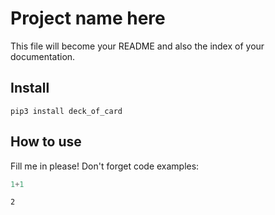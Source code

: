 # Project name here



This file will become your README and also the index of your documentation.

## Install

`pip3 install deck_of_card`

## How to use

Fill me in please! Don't forget code examples:

```python
1+1
```




    2


